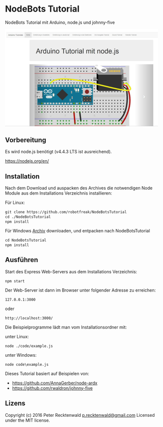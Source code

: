 # NodeBots Tutorial 
NodeBots Tutorial mit Arduino, node.js und johnny-five

![Screenshot](public/images/web-server-screenshot.jpg "Screenshot")

## Vorbereitung

Es wird node.js benötigt (v4.4.3 LTS ist ausreichend).

https://nodejs.org/en/


## Installation

Nach dem Download und auspacken des Archives die notwendigen Node Module aus dem Installations Verzeichnis installieren:

Für Linux:

```
git clone https://github.com/robotfreak/NodeBotsTutorial
cd ./NodeBotsTutorial
npm install
```

Für Windows [Archiv](https://github.com/robotfreak/NodeBots-Tutorial/archive/master.zip) downloaden, und entpacken nach NodeBotsTutorial

```
cd NodeBotsTutorial
npm install
```

## Ausführen

Start des Express Web-Servers aus dem Installations Verzeichnis:

```
npm start
```

Der Web-Server ist dann im Browser unter folgender Adresse zu erreichen:

```
127.0.0.1:3000
```
oder

```
http://localhost:3000/
```

Die Beispielprogramme lädt man vom Installationsordner mit:

unter Linux:
```
node ./code/example.js
```

unter Windows:
```
node code\example.js
```

Dieses Tutorial basiert auf Beispielen von:

* https://github.com/AnnaGerber/node-ardx
* https://github.com/rwaldron/johnny-five

## Lizens

Copyright (c) 2016 Peter Recktenwald p.recktenwald@gmail.com Licensed under the MIT license.
